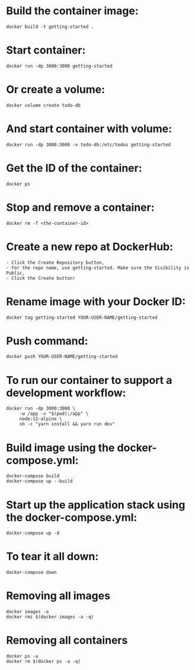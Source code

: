 # Build the container image:
```shell
docker build -t getting-started .
```
# Start container:
```shell
docker run -dp 3000:3000 getting-started
```
# Or create a volume:
```shell
docker volume create todo-db
```
# And start container with volume:
```shell
docker run -dp 3000:3000 -v todo-db:/etc/todos getting-started
```
# Get the ID of the container:
```shell
docker ps
```
# Stop and remove a container:
```shell
docker rm -f <the-container-id>
```
# Create a new repo at DockerHub:
```shell
- Click the Create Repository button,
- For the repo name, use getting-started. Make sure the Visibility is Public,
- Click the Create button!
```
# Rename image with your Docker ID:
```shell
docker tag getting-started YOUR-USER-NAME/getting-started
```
# Push command:
```shell
docker push YOUR-USER-NAME/getting-started
```
# To run our container to support a development workflow:
```shell
docker run -dp 3000:3000 \
     -w /app -v "$(pwd):/app" \
     node:12-alpine \
     sh -c "yarn install && yarn run dev"
```
# Build image using the docker-compose.yml:
```shell
docker-compose build
docker-compose up --build
```
# Start up the application stack using the docker-compose.yml:
```shell
docker-compose up -d
```
# To tear it all down:
```shell
docker-compose down
```
# Removing all images
````
docker images -a
docker rmi $(docker images -a -q)
````
# Removing all containers
````
docker ps -a
docker rm $(docker ps -a -q)
````